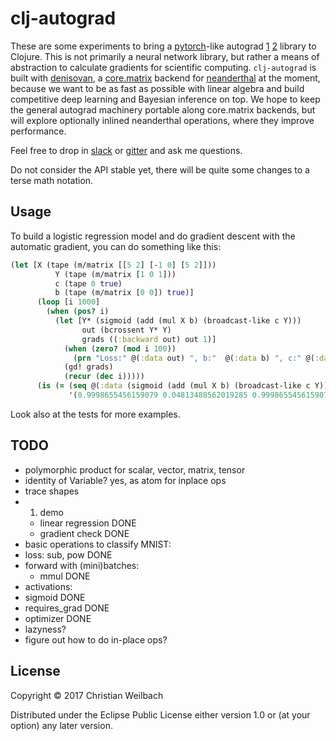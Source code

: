 # clj-autograd

These are some experiments to bring a [pytorch](http://pytorch.org)-like
autograd
[1](https://arxiv.org/abs/1502.05767) [2](http://alexey.radul.name/ideas/2013/introduction-to-automatic-differentiation/) library
to Clojure. This is not primarily a neural network library, but rather a means
of abstraction to calculate gradients for scientific computing. `clj-autograd`
is built with [denisovan](https://github.com/whilo/denisovan),
a [core.matrix](https://github.com/mikera/core.matrix) backend
for [neanderthal](http://neanderthal.uncomplicate.org/) at the moment, because
we want to be as fast as possible with linear algebra and build competitive deep
learning and Bayesian inference on top. We hope to keep the general autograd
machinery portable along core.matrix backends, but will explore optionally
inlined neanderthal operations, where they improve performance.

Feel free to drop
in [slack](https://clojurians.slack.com/messages/C08PLCRGT/details/)
or [gitter](https://gitter.im/metasoarous/clojure-datascience) and ask me
questions.

Do not consider the API stable yet, there will be quite some changes to a terse 
math notation.


## Usage

To build a logistic regression model and do gradient descent with the automatic
gradient, you can do something like this:

~~~clojure
(let [X (tape (m/matrix [[5 2] [-1 0] [5 2]]))
          Y (tape (m/matrix [1 0 1]))
          c (tape 0 true)
          b (tape (m/matrix [0 0]) true)]
      (loop [i 1000]
        (when (pos? i)
          (let [Y* (sigmoid (add (mul X b) (broadcast-like c Y)))
                out (bcrossent Y* Y)
                grads ((:backward out) out 1)]
            (when (zero? (mod i 100))
              (prn "Loss:" @(:data out) ", b:"  @(:data b) ", c:" @(:data c)))
            (gd! grads)
            (recur (dec i)))))
      (is (= (seq @(:data (sigmoid (add (mul X b) (broadcast-like c Y)))))
             '(0.9998655456159079 0.04813488562019285 0.9998655456159079))))

~~~

Look also at the tests for more examples.

## TODO

- polymorphic product for scalar, vector, matrix, tensor
- identity of Variable? yes, as atom for inplace ops
- trace shapes
- 1. demo
  + linear regression DONE
  + gradient check DONE
- basic operations to classify MNIST:
- loss: sub, pow DONE
- forward with (mini)batches:
  + mmul DONE
- activations:
- sigmoid DONE
- requires_grad DONE
- optimizer DONE
- lazyness?
- figure out how to do in-place ops?



## License

Copyright © 2017 Christian Weilbach

Distributed under the Eclipse Public License either version 1.0 or (at
your option) any later version.
